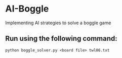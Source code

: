 # AI-Boggle
Implementing AI strategies to solve a boggle game

## Run using the following command:
```
python boggle_solver.py <board file> twl06.txt
```
